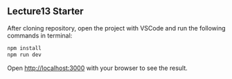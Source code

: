 ## Lecture13 Starter

After cloning repository, open the project with VSCode and run the following commands in terminal:

```bash
npm install
npm run dev
```

Open [http://localhost:3000](http://localhost:3000) with your browser to see the result.
